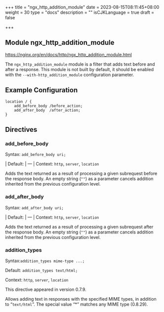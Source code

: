 +++
title = "ngx_http_addition_module"
date = 2023-08-15T08:11:45+08:00
weight = 30
type = "docs"
description = ""
isCJKLanguage = true
draft = false

+++

## Module ngx_http_addition_module

https://nginx.org/en/docs/http/ngx_http_addition_module.html



The `ngx_http_addition_module` module is a filter that adds text before and after a response. This module is not built by default, it should be enabled with the `--with-http_addition_module` configuration parameter.



## Example Configuration



```
location / {
    add_before_body /before_action;
    add_after_body  /after_action;
}
```





## Directives



### add_before_body

  Syntax:  `add_before_body uri;`

| Default: | —                            |
  Context: `http`, `server`, `location`


Adds the text returned as a result of processing a given subrequest before the response body. An empty string (`""`) as a parameter cancels addition inherited from the previous configuration level.



### add_after_body

  Syntax:  `add_after_body uri;`

| Default: | —                            |
  Context: `http`, `server`, `location`


Adds the text returned as a result of processing a given subrequest after the response body. An empty string (`""`) as a parameter cancels addition inherited from the previous configuration level.



### addition_types

  Syntax:`addition_types mime-type ...;`

  Default: `addition_types text/html;`

  Context: `http`, `server`, `location`


This directive appeared in version 0.7.9.

Allows adding text in responses with the specified MIME types, in addition to “`text/html`”. The special value “*” matches any MIME type (0.8.29).